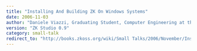 ```yaml
---
title: "Installing And Building ZK On Windows Systems"
date: 2006-11-03
author: "Daniele Viazzi, Graduating Student, Computer Engineering at the University of Genoa."
version: "ZK Studio 0.9"
category: small-talk
redirect_to: "http://books.zkoss.org/wiki/Small Talks/2006/November/Installing And Building ZK On Windows Systems"
---
```

